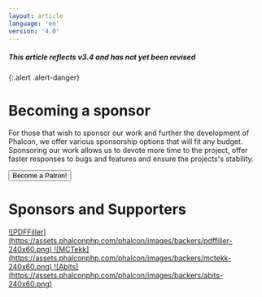 ```yaml
---
layout: article
language: 'en'
version: '4.0'
---
```

##### This article reflects v3.4 and has not yet been revised
{:.alert .alert-danger}

# Becoming a sponsor
For those that wish to sponsor our work and further the development of Phalcon, we offer various sponsorship options that will fit any budget. Sponsoring our work allows us to devote more time to the project, offer faster responses to bugs and features and ensure the projects's stability.

<a href="https://phalcon.link/fund">
<button class="btn button-small btn-danger">
    Become a Patron!
</button>
</a>

# Sponsors and Supporters

<a href="https://pdffiller.com/" target="_blank">
    ![PDFFiller](https://assets.phalconphp.com/phalcon/images/backers/pdffiller-240x60.png)
</a>

<a href="https://mctekk.com/" target="_blank">
    ![MCTekk](https://assets.phalconphp.com/phalcon/images/backers/mctekk-240x60.png)
</a>

<a href="https://abits.com/" target="_blank">
    ![Abits](https://assets.phalconphp.com/phalcon/images/backers/abits-240x60.png)
</a>


